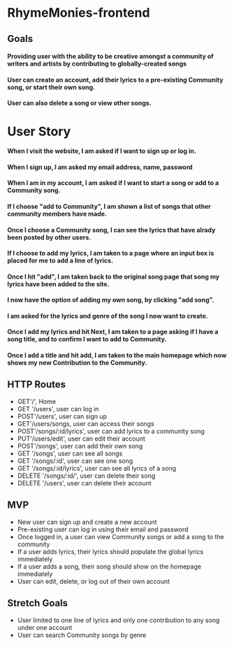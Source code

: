 # RhymeMonies-frontend

## Goals

#### Providing user with the ability to be creative amongst a community of writers and artists by contributing to globally-created songs

#### User can create an account, add their lyrics to a pre-existing Community song, or start their own song.

#### User can also delete a song or view other songs.


# User Story

#### When I visit the website, I am asked if I want to sign up or log in.

#### When I sign up, I am asked my email address, name, password

#### When I am in my account, I am asked if I want to start a song or add to a Community song.

#### If I choose "add to Community", I am shown a list of songs that other community members have made.

#### Once I choose a Community song, I can see the lyrics that have alrady been posted by other users.

#### If I choose to add my lyrics, I am taken to a page where an input box is placed for me to add a line of lyrics.

#### Once I hit "add", I am taken back to the original song page that song my lyrics have been added to the site.

#### I now have the option of adding my own song, by clicking "add song".

#### I am asked for the lyrics and genre of the song I now want to create.

#### Once I add my lyrics and hit Next, I am taken to a page asking if I have a song title, and to confirm I want to add to Community.

#### Once I add a title and hit add, I am taken to the main homepage which now shows my new Contribution to the Community.


## HTTP Routes

* GET'/', Home
* GET '/users', user can log in
* POST'/users', user can sign up 
* GET'/users/songs, user can access their songs
* POST'/songs/:id/lyrics', user can add lyrics to a community song
* PUT'/users/edit', user can edit their account
* POST'/songs', user can add their own song
* GET '/songs', user can see all songs
* GET '/songs/:id', user can see one song
* GET '/songs/:id/lyrics', user can see all lyrics of a song
* DELETE '/songs/:id/', user can delete their song
* DELETE '/users', user can delete their account



## MVP

* New user can sign up and create a new account
* Pre-existing user can log in using their email and password
* Once logged in, a user can view Community songs or add a song to the community
* If a user adds lyrics, their lyrics should populate the global lyrics immediately
* If a user adds a song, their song should show on the homepage immediately
* User can edit, delete, or log out of their own account


## Stretch Goals

* User limited to one line of lyrics and only one contribution to any song under one account
* User can search Community songs by genre



